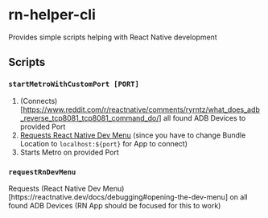 # rn-helper-cli
Provides simple scripts helping with React Native development

## Scripts
### `startMetroWithCustomPort [PORT]`
1. (Connects)[https://www.reddit.com/r/reactnative/comments/ryrntz/what_does_adb_reverse_tcp8081_tcp8081_command_do/] all found ADB Devices to provided Port
2. [Requests React Native Dev Menu](#requestRnDevMenu) (since you have to change Bundle Location to `localhost:${port}` for App to connect)
3. Starts Metro on provided Port

<h3 id="requestRnDevMenu"><code>requestRnDevMenu</code></h3>
Requests (React Native Dev Menu)[https://reactnative.dev/docs/debugging#opening-the-dev-menu] on all found ADB Devices (RN App should be focused for this to work)
